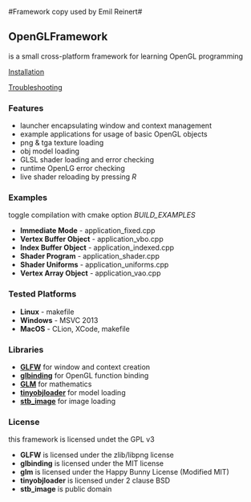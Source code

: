 #Framework copy used by Emil Reinert#

## OpenGLFramework
is a small cross-platform framework for learning OpenGL programming

[Installation](https://github.com/wobakj/OpenGLFramework/wiki/Installation)

[Troubleshooting](https://github.com/wobakj/OpenGLFramework/wiki/Troubleshooting)

### Features
* launcher encapsulating window and context management 
* example applications for usage of basic OpenGL objects
* png & tga texture loading
* obj model loading
* GLSL shader loading and error checking
* runtime OpenLG error checking
* live shader reloading by pressing _R_

### Examples
toggle compilation with cmake option _BUILD_EXAMPLES_ 
* **Immediate Mode** - application_fixed.cpp
* **Vertex Buffer Object** - application_vbo.cpp
* **Index Buffer Object** - application_indexed.cpp
* **Shader Program** - application_shader.cpp
* **Shader Uniforms** - application_uniforms.cpp
* **Vertex Array Object** - application_vao.cpp

### Tested Platforms
* **Linux** - makefile
* **Windows** - MSVC 2013
* **MacOS** - CLion, XCode, makefile

### Libraries
* [**GLFW**](http://www.glfw.org/) for window and context creation
* [**glbinding**](https://github.com/cginternals/glbinding) for OpenGL function binding
* [**GLM**](glm.g-truc.net/) for mathematics
* [**tinyobjloader**](http://syoyo.github.io/tinyobjloader/) for model loading
* [**stb_image**](https://github.com/nothings/stb) for image loading

### License
this framework is licensed undet the GPL v3
* **GLFW** is licensed under the zlib/libpng license
* **glbinding** is licensed under the MIT license
* **glm** is licensed under the Happy Bunny License (Modified MIT)
* **tinyobjloader** is licensed under 2 clause BSD
* **stb_image** is public domain
